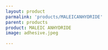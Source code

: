 ```yaml
---
layout: product
parmalink: 'products/MALEICANHYDRIDE'
parent: products
product: MALEIC ANHYDRIDE 
image: adhesive.jpeg

---
```

